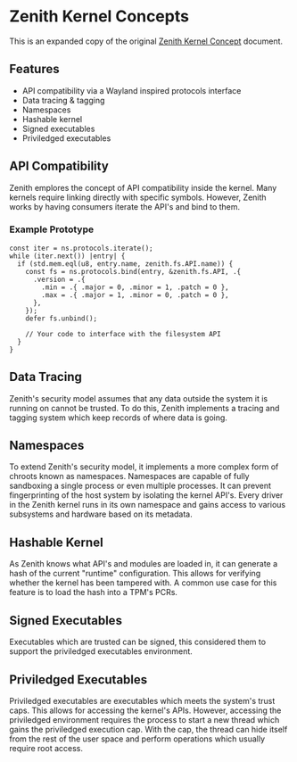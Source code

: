 # Zenith Kernel Concepts

This is an expanded copy of the original [Zenith Kernel Concept](https://pad.lassul.us/s/Kd6_LaiLa#) document.

## Features

- API compatibility via a Wayland inspired protocols interface
- Data tracing & tagging
- Namespaces
- Hashable kernel
- Signed executables
- Priviledged executables

## API Compatibility

Zenith emplores the concept of API compatibility inside the kernel. Many kernels require linking directly with
specific symbols. However, Zenith works by having consumers iterate the API's and bind to them.

### Example Prototype

```zig
const iter = ns.protocols.iterate();
while (iter.next()) |entry| {
  if (std.mem.eql(u8, entry.name, zenith.fs.API.name)) {
    const fs = ns.protocols.bind(entry, &zenith.fs.API, .{
      .version = .{
        .min = .{ .major = 0, .minor = 1, .patch = 0 },
        .max = .{ .major = 1, .minor = 0, .patch = 0 },
      },
    });
    defer fs.unbind();

    // Your code to interface with the filesystem API
  }
}
```

## Data Tracing

Zenith's security model assumes that any data outside the system it is running on cannot be trusted.
To do this, Zenith implements a tracing and tagging system which keep records of where data is going.

## Namespaces

To extend Zenith's security model, it implements a more complex form of chroots known as namespaces.
Namespaces are capable of fully sandboxing a single process or even multiple processes. It can prevent
fingerprinting of the host system by isolating the kernel API's. Every driver in the Zenith kernel runs
in its own namespace and gains access to various subsystems and hardware based on its metadata.

## Hashable Kernel

As Zenith knows what API's and modules are loaded in, it can generate a hash of the current "runtime"
configuration. This allows for verifying whether the kernel has been tampered with. A common use
case for this feature is to load the hash into a TPM's PCRs.

## Signed Executables

Executables which are trusted can be signed, this considered them to support the priviledged
executables environment.

## Priviledged Executables

Priviledged executables are executables which meets the system's trust caps. This allows for
accessing the kernel's APIs. However, accessing the priviledged environment requires the process
to start a new thread which gains the priviledged execution cap. With the cap, the thread
can hide itself from the rest of the user space and perform operations which usually require
root access.
